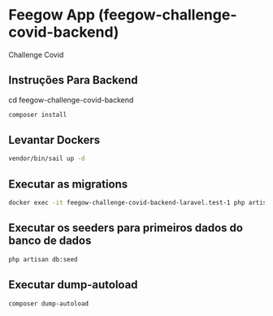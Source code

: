 # Feegow App (feegow-challenge-covid-backend)

Challenge Covid

## Instruções Para Backend

cd feegow-challenge-covid-backend

``` bash
composer install
```

## Levantar Dockers

``` bash
vendor/bin/sail up -d
```

## Executar as migrations

``` bash
docker exec -it feegow-challenge-covid-backend-laravel.test-1 php artisan migrate
```

## Executar os seeders para primeiros dados do banco de dados

``` bash
php artisan db:seed
```

## Executar dump-autoload

``` bash
composer dump-autoload 
```
